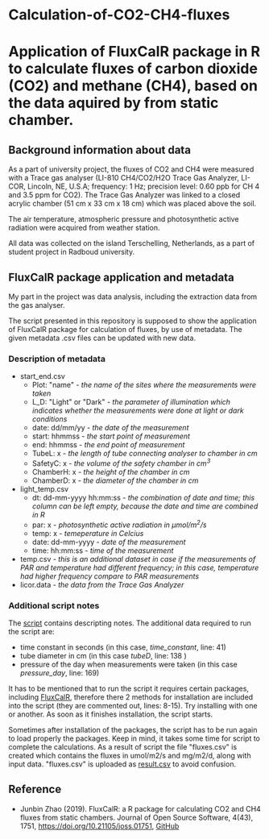 # Calculation-of-CO2-CH4-fluxes
# Application of FluxCalR package in R to calculate fluxes of carbon dioxide (CO2) and methane (CH4), based on the data aquired by from static chamber. 
## Background information about data
As a part of university project, the fluxes of CO2 and CH4 were measured with a Trace gas analyser (LI-810 CH4/CO2/H2O Trace Gas Analyzer, LI-COR, Lincoln, NE, U.S.A; frequency: 1 Hz; precision level: 0.60 ppb for CH 4 and 3.5 ppm for CO2). The Trace Gas Analyzer was linked to a closed acrylic chamber (51 cm x 33 cm x 18 cm) which was placed above the soil.

The air temperature, atmospheric pressure and photosynthetic active radiation were acquired from weather station.

All data was collected on the island Terschelling, Netherlands, as a part of student project in Radboud university. 

## FluxCalR package application and metadata
My part in the project was data analysis, including the extraction data from the gas analyser. 

The script presented in this repository is supposed to show the application of FluxCalR package for calculation of fluxes, by use of metadata. 
The given metadata .csv files can be updated with new data.

### Description of metadata
- start_end.csv
  - Plot: "name" - *the name of the sites where the measurements were taken*
  - L_D: "Light" or "Dark" - *the parameter of illumination which indicates whether the measurements were done at light or dark conditions*
  - date: dd/mm/yy - *the date of the measurement*
  - start: hhmmss - *the start point of measurement*
  - end: hhmmss - *the end point of measurement*
  - TubeL: x - *the length of tube connecting analyser to chamber in cm*
  - SafetyC: x - *the volume of the safety chamber in cm<sup>3</sup>*
  - ChamberH: x - *the height of the chamber in cm* 
  - ChamberD: x - *the diameter of the chamber in cm*
- light_temp.csv
  - dt: dd-mm-yyyy hh:mm:ss - *the combination of date and time; this column can be left empty, because the date and time are combined in R*
  - par: x - *photosynthetic active radiation in µmol/m<sup>2</sup>/s*
  - temp: x - *temeperature in Celcius*
  - date: dd-mm-yyyy - *date of the measurement*
  - time: hh:mm:ss - *time of the measurement*
- temp.csv - *this is an additional dataset in case if the measurements of PAR and temperature had different frequency; in this case, temperature had higher frequency compare to PAR measurements*
- licor.data - *the data from the Trace Gas Analyzer*

### Additional script notes

The [script](https://github.com/psychochemist/Calculation-of-CO2-CH4-fluxes/blob/main/flux.R) contains descripting notes. The additional data required to run the script are:
- time constant in seconds (in this case, *time_constant*, line: 41)
- tube diameter in cm (in this case *tubeD*, line: 138 )
- pressure of the day when measurements were taken (in this case *pressure_day*, line: 169) 

It has to be mentioned that to run the script it requires certain packages, including [FluxCalR](https://github.com/junbinzhao/FluxCalR), therefore there 2 methods for installation are included into the script (they are commented out, lines: 8-15). Try installing with one or another. As soon as it finishes installation, the script starts. 

Sometimes after installation of the packages, the script has to be run again to load properly the packages. Keep in mind, it takes some time for script to complete the calculations. As a result of script the file "fluxes.csv" is created which contains the fluxes in  umol/m2/s and mg/m2/d, along with input data. "fluxes.csv" is uploaded as [result.csv](https://github.com/psychochemist/Calculation-of-CO2-CH4-fluxes/blob/main/result.csv) to avoid confusion.

## Reference
 - Junbin Zhao (2019). FluxCalR: a R package for calculating CO2 and CH4 fluxes from static chambers. Journal of Open Source Software, 4(43), 1751, https://doi.org/10.21105/joss.01751, [GitHub](https://github.com/junbinzhao/FluxCalR)
